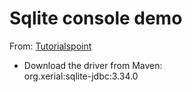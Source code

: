 
# Sqlite console demo

From: <a href="https://www.tutorialspoint.com/sqlite/sqlite_java.htm">
Tutorialspoint</a>

* Download the driver from Maven:<br>
  org.xerial:sqlite-jdbc:3.34.0
  

